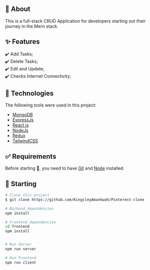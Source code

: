 ## :dart: About

This is a full-stack CRUD Application for developers starting out their journey in the Mern stack.

<!-- ## :rocket: [Demo]() -->

## :sparkles: Features

:heavy_check_mark: Add Tasks;\
:heavy_check_mark: Delete Tasks;\
:heavy_check_mark: Edit and Update;\
:heavy_check_mark: Checks Internet Connectivity;

## :rocket: Technologies

The following tools were used in this project:

- [MongoDB](https://www.mongodb.com/)
- [ExpressJs](https://expressjs.com/)
- [React.js](https://reactjs.org/)
- [NodeJs](https://nodejs.org/en/)
- [Redux](https://redux.js.org/)
- [TailwindCSS](https://tailwindcss.com)

## :white_check_mark: Requirements

Before starting :checkered_flag:, you need to have [Git](https://git-scm.com) and [Node](https://nodejs.org/en/) installed.

## :checkered_flag: Starting

```bash
# Clone this project
$ git clone https://github.com/KingsleyAmankwah/Pinterest-clone

# Backend dependencies
npm install

# Frontend dependencies
cd frontend
npm install


# Run Server
npm run server

# Run Frontend
npm run client
```
